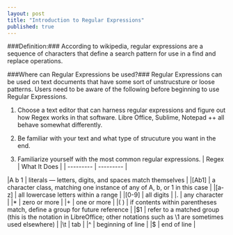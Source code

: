 ```yaml
---
layout: post
title: "Introduction to Regular Expressions"
published: true
---
```


###Definition:###
According to wikipedia, regular expressions are a sequence of characters that define a search pattern for use in a find and replace operations.

###Where can Regular Expressions be used?###
Regular Expressions can be used on text documents that have some sort of unstrucsture or loose patterns. Users need to be aware of the following before beginning to use Regular Expressions.

1. Choose a text editor that can harness regular expressions and figure out how Regex works in that software. Libre Office, Sublime, Notepad ++ all behave somewhat differently.

2. Be familiar with your text and what type of strucuture you want in the end. 

3. Familiarize yourself with the most common regular expressions.
| Regex | What It Does |
| --------- | --------- |

|A b 1 | literals — letters, digits, and spaces match themselves |
|[Ab1] | a character class, matching one instance of any of A, b, or 1 in this case |
|[a-z] | all lowercase letters within a range |
|[0-9] | all digits |
|. | any character |
|* | zero or more |
|+ | one or more |
|( ) | if contents within parentheses match, define a group for future reference |
|$1 | refer to a matched group (this is the notation in LibreOffice; other notations such as \1 are sometimes used elsewhere) |
|\t | tab |
|^ | beginning of line |
|$ | end of line |
